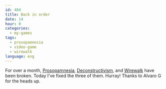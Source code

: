 ```yaml
---
id: 484
title: Back in order
date: 14
hour: 0
categories:
  - my-games
tags:
  - prosopamnesia
  - video-game
  - wirewalk
language: eng
---
```


For over a month, [Prosopamnesia](//www.agj.cl/files/games/prosopamnesia/), [Deconstructivism](//www.agj.cl/files/games/deconstructivism-kotm/), and [Wirewalk](//www.agj.cl/files/games/wirewalk/) have been broken. Today I've fixed the three of them. Hurray! Thanks to Alvaro G for the heads up.
